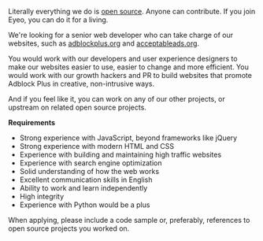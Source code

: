 <? include jobs/header ?>

Literally everything we do is [open source](https://hg.adblockplus.org). Anyone can contribute. If you join Eyeo, you can do it for a living.

We're looking for a senior web developer who can take charge of our websites, such as [adblockplus.org](https://adblockplus.org) and [acceptableads.org](https://acceptableads.org).

You would work with our developers and user experience designers to make our websites easier to use, easier to change and more efficient. You would work with our growth hackers and PR to build websites that promote Adblock Plus in creative, non-intrusive ways.

And if you feel like it, you can work on any of our other projects, or upstream on related open source projects.

**Requirements**

- Strong experience with JavaScript, beyond frameworks like jQuery
- Strong experience with modern HTML and CSS
- Experience with building and maintaining high traffic websites
- Experience with search engine optimization
- Solid understanding of how the web works
- Excellent communication skills in English
- Ability to work and learn independently
- High integrity
- Experience with Python would be a plus

When applying, please include a code sample or, preferably, references to open source projects you worked on.

<? include jobs/footer ?>
